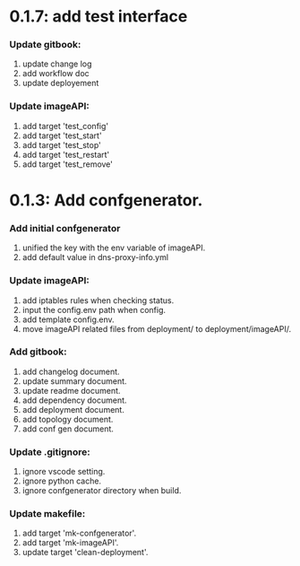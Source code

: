 # 0.1.7: add test interface

### Update gitbook:
1. update change log
2. add workflow doc
3. update deployement

### Update imageAPI:
1. add target 'test_config'
2. add target 'test_start'
3. add target 'test_stop'
4. add target 'test_restart'
5. add target 'test_remove'


# 0.1.3: Add confgenerator.

### Add initial confgenerator
1. unified the key with the env variable of imageAPI.
2. add default value in dns-proxy-info.yml

### Update imageAPI:
1. add iptables rules when checking status.
2. input the config.env path when config.
3. add template config.env.
4. move imageAPI related files from deployment/ to deployment/imageAPI/.

### Add gitbook:
1. add changelog document.
2. update summary document.
3. update readme document.
4. add dependency document.
5. add deployment document.
6. add topology document.
7. add conf gen document.

### Update .gitignore:
1. ignore vscode setting.
2. ignore python cache.
3. ignore confgenerator directory when build.


### Update makefile:
1. add target 'mk-confgenerator'.
2. add target 'mk-imageAPI'.
3. update target 'clean-deployment'.
